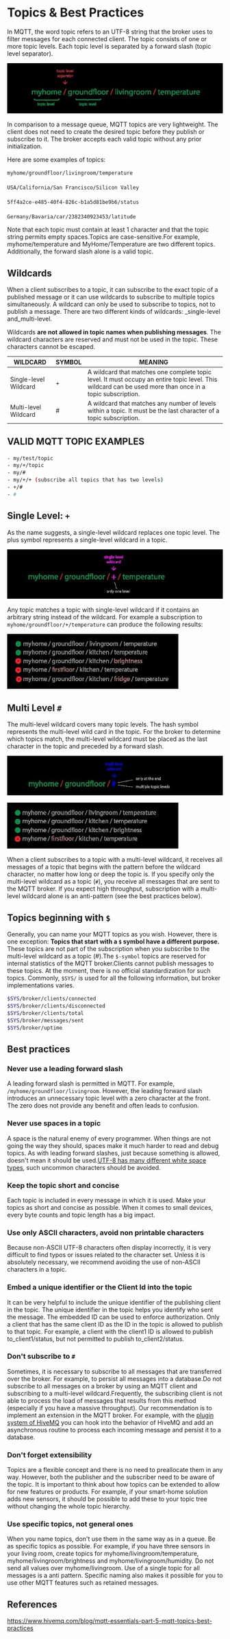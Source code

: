 # Topics & Best Practices

In MQTT, the word topic refers to an UTF-8 string that the broker uses to filter messages for each connected client. The topic consists of one or more topic levels. Each topic level is separated by a forward slash (topic level separator).

![image](../../media/Topics-&-Best-Practices-image1.jpg)

In comparison to a message queue, MQTT topics are very lightweight. The client does not need to create the desired topic before they publish or subscribe to it. The broker accepts each valid topic without any prior initialization.

Here are some examples of topics:

```bash
myhome/groundfloor/livingroom/temperature

USA/California/San Francisco/Silicon Valley

5ff4a2ce-e485-40f4-826c-b1a5d81be9b6/status

Germany/Bavaria/car/2382340923453/latitude
```

Note that each topic must contain at least 1 character and that the topic string permits empty spaces.Topics are case-sensitive.For example, myhome/temperature and MyHome/Temperature are two different topics. Additionally, the forward slash alone is a valid topic.

## Wildcards

When a client subscribes to a topic, it can subscribe to the exact topic of a published message or it can use wildcards to subscribe to multiple topics simultaneously. A wildcard can only be used to subscribe to topics, not to publish a message. There are two different kinds of wildcards: _single-level and_multi-level.

Wildcards **are not allowed in topic names when publishing messages**. The wildcard characters are reserved and must not be used in the topic. These characters cannot be escaped.

| **WILDCARD**          | **SYMBOL** | **MEANING**                                                                                                                                               |
|-------------|----------|-------------------------------------------------|
| Single-level Wildcard | +         | A wildcard that matches one complete topic level. It must occupy an entire topic level. This wildcard can be used more than once in a topic subscription. |
| Multi-level Wildcard  | #         | A wildcard that matches any number of levels within a topic. It must be the last character of a topic subscription.                                       |

## VALID MQTT TOPIC EXAMPLES

```bash
- my/test/topic
- my/+/topic
- my/#
- my/+/+ (subscribe all topics that has two levels)
- +/#
- #
```

## Single Level: `+`

As the name suggests, a single-level wildcard replaces one topic level. The plus symbol represents a single-level wildcard in a topic.

![image](../../media/Topics-&-Best-Practices-image2.jpg)

Any topic matches a topic with single-level wildcard if it contains an arbitrary string instead of the wildcard. For example a subscription to `myhome/groundfloor/+/temperature` can produce the following results:

![image](../../media/Topics-&-Best-Practices-image3.jpg)

## Multi Level `#`

The multi-level wildcard covers many topic levels. The hash symbol represents the multi-level wild card in the topic. For the broker to determine which topics match, the multi-level wildcard must be placed as the last character in the topic and preceded by a forward slash.

![image](../../media/Topics-&-Best-Practices-image4.jpg)

![image](../../media/Topics-&-Best-Practices-image5.jpg)

When a client subscribes to a topic with a multi-level wildcard, it receives all messages of a topic that begins with the pattern before the wildcard character, no matter how long or deep the topic is. If you specify only the multi-level wildcard as a topic (`#`), you receive all messages that are sent to the MQTT broker. If you expect high throughput, subscription with a multi-level wildcard alone is an anti-pattern (see the best practices below).

## Topics beginning with `$`

Generally, you can name your MQTT topics as you wish. However, there is one exception: **Topics that start with a `$` symbol have a different purpose.** These topics are not part of the subscription when you subscribe to the multi-level wildcard as a topic (#).The `$-symbol` topics are reserved for internal statistics of the MQTT broker.Clients cannot publish messages to these topics. At the moment, there is no official standardization for such topics. Commonly, `$SYS/` is used for all the following information, but broker implementations varies.

```bash
$SYS/broker/clients/connected
$SYS/broker/clients/disconnected
$SYS/broker/clients/total
$SYS/broker/messages/sent
$SYS/broker/uptime
```

## Best practices

### Never use a leading forward slash

A leading forward slash is permitted in MQTT. For example, `/myhome/groundfloor/livingroom`. However, the leading forward slash introduces an unnecessary topic level with a zero character at the front. The zero does not provide any benefit and often leads to confusion.

### Never use spaces in a topic

A space is the natural enemy of every programmer. When things are not going the way they should, spaces make it much harder to read and debug topics. As with leading forward slashes, just because something is allowed, doesn't mean it should be used.[UTF-8 has many different white space types](http://www.cs.tut.fi/~jkorpela/chars/spaces.html), such uncommon characters should be avoided.

### Keep the topic short and concise

Each topic is included in every message in which it is used. Make your topics as short and concise as possible. When it comes to small devices, every byte counts and topic length has a big impact.

### Use only ASCII characters, avoid non printable characters

Because non-ASCII UTF-8 characters often display incorrectly, it is very difficult to find typos or issues related to the character set. Unless it is absolutely necessary, we recommend avoiding the use of non-ASCII characters in a topic.

### Embed a unique identifier or the Client Id into the topic

It can be very helpful to include the unique identifier of the publishing client in the topic. The unique identifier in the topic helps you identify who sent the message. The embedded ID can be used to enforce authorization. Only a client that has the same client ID as the ID in the topic is allowed to publish to that topic. For example, a client with the client1 ID is allowed to publish to_client1/status, but not permitted to publish to_client2/status.

### Don't subscribe to `#`

Sometimes, it is necessary to subscribe to all messages that are transferred over the broker. For example, to persist all messages into a database.Do not subscribe to all messages on a broker by using an MQTT client and subscribing to a multi-level wildcard.Frequently, the subscribing client is not able to process the load of messages that results from this method (especially if you have a massive throughput). Our recommendation is to implement an extension in the MQTT broker. For example, with the [plugin system of HiveMQ](https://www.hivemq.com/extensions) you can hook into the behavior of HiveMQ and add an asynchronous routine to process each incoming message and persist it to a database.

### Don't forget extensibility

Topics are a flexible concept and there is no need to preallocate them in any way. However, both the publisher and the subscriber need to be aware of the topic. It is important to think about how topics can be extended to allow for new features or products. For example, if your smart-home solution adds new sensors, it should be possible to add these to your topic tree without changing the whole topic hierarchy.

### Use specific topics, not general ones

When you name topics, don't use them in the same way as in a queue. Be as specific topics as possible. For example, if you have three sensors in your living room, create topics for myhome/livingroom/temperature, myhome/livingroom/brightness and myhome/livingroom/humidity. Do not send all values over myhome/livingroom. Use of a single topic for all messages is a anti pattern. Specific naming also makes it possible for you to use other MQTT features such as retained messages.

## References

<https://www.hivemq.com/blog/mqtt-essentials-part-5-mqtt-topics-best-practices>
